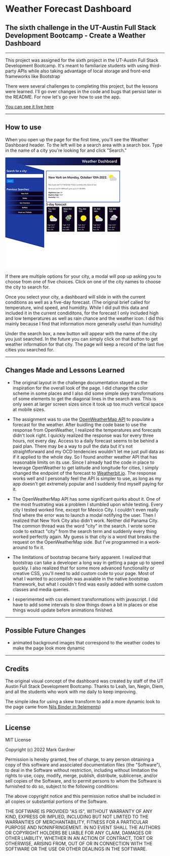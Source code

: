 # Weather Forecast Dashboard


## The sixth challenge in the UT-Austin Full Stack Development Bootcamp - Create a Weather Dashboard


___


This project was assigned for the sixth project in the UT-Austin Full Stack Development Bootcamp. It's meant to familiarize students with using third-party APIs while also taking advantage of local storage and front-end frameworks like Bootstrap

There were several challenges to completing this project, but the lessons were learned. I'll go over changes in the code and bugs that persist later in the README. For now let's go over how to use the app.

[You can see it live here](https://markgatx.github.io/Weather-Dashboard-Full-Stack-Bootcamp/)


___



## How to use

When you open up the page for the first time, you'll see the Weather Dashboard header. To the left will be a search area with a search box. Type in the name of a city you're looking for and click "Search."

![Weather Dashboard Screenshot](./assets/images/Weather%20Dashboard%20small%20Screenshot.jpg)


If there are multiple options for your city, a modal will pop up asking you to choose from one of five choices. Click on one of the city names to choose the city to search for.

Once you select your city, a dashboard will slide in with the current conditions as well as a five-day forecast. (The original brief called for temperature, wind speed, and humidity. While I did pull this data and included it in the current condiditons, for the forecast I only included high and low temperatures as well as rain chance and the weather icon. I did this mainly because I find that information more generally useful than humidity)

Under the search box, a new button will appear with the name of the city you just searched. In the future you can simply click on that button to get weather information for that city. The page will keep a record of the last five cities you searched for.

___


## Changes Made and Lessons Learned

- The original layout in the challenge documentation stayed as the inspiration for the overall look of the page. I did change the color scheme in some places and I also did some simple skey transformations of some elements to get the diagonal lines in the search area. This is only seen at larger screen sizes since it took up too much vertical space at mobile sizes.

- The assignment was to use the [OpenWeatherMap API](https://openweathermap.org/api) to populate a forecast for the weather. After buidling the code base to use the response from OpenWeather, I realized the temperatures and forecasts didn't look right. I quickly realized the response was for every three hours, not every day. Access to a daily forecast seems to be behind a paid plan. There may be a way to pull the data but it's not straightforward and my OCD tendencies wouldn't let me just pull data as if it applied to the whole day. So I found another weather API that has reasonable limits on its use. Since I already had the code in place to leverage OpenWeather to get latitude and longitude for cities, I simply changed the endpoint of the forecast to [Weatherbit.io](https://weatherbit.io). The response works well and I personally feel the API is simpler to use, as long as my app doesn't get extremely popular and I suddenly find myself paying for it.

 - The OpenWeatherMap API has some significant quirks about it. One of the most frustrating was a problem I stumbled upon while testing. Every city I tested worked fine, except for Mexico City. I couldn't even really find where the error was to launch a modal notifying the user. Then I realized that New York City also didn't work. Neither did Panama City. The common thread was the word "city" in the search. I wrote some code to extract "city" from the search term and suddenly every thing worked perfectly again. My guess is that city is a word that breaks the request on the OpenWeatherMap side. But I've programmed in a work-around to fix it.

 - The limitations of bootstrap became fairly apparent. I realized that bootstrap can take a developer a long way in getting a page up to speed quickly. I also realized that for some more advanced functionality or creative CSS, you'll need to add custom code to your page. Most of what I wanted to accomplish was avaiable in the native bootstrap framework, but what I couldn't find was easily added with some custom classes and media queries.

 - I experimented with css element transformations with javascript. I did have to add some intervals to slow things down a bit in places or else things would update before animations finished. 



___



## Possible Future Changes

- animated background images that correspond to the weather codes to make the page look more dynamic



___



## Credits


The original visual concept of the dashboard was created by staff of the UT Austin Full Stack Development Bootcamp. Thanks to Leah, Ian, Negin, Diem, and all the students who work with me daily to keep improving. 

The simple idea for using a skew transform to add a more dynamic look to the page came from [Nils Binder in 9elements](https://9elements.com/blog/pure-css-diagonal-layouts/))

___



## License

MIT License

Copyright (c) 2022 Mark Gardner

Permission is hereby granted, free of charge, to any person obtaining a copy
of this software and associated documentation files (the "Software"), to deal
in the Software without restriction, including without limitation the rights
to use, copy, modify, merge, publish, distribute, sublicense, and/or sell
copies of the Software, and to permit persons to whom the Software is
furnished to do so, subject to the following conditions:

The above copyright notice and this permission notice shall be included in all
copies or substantial portions of the Software.

THE SOFTWARE IS PROVIDED "AS IS", WITHOUT WARRANTY OF ANY KIND, EXPRESS OR
IMPLIED, INCLUDING BUT NOT LIMITED TO THE WARRANTIES OF MERCHANTABILITY,
FITNESS FOR A PARTICULAR PURPOSE AND NONINFRINGEMENT. IN NO EVENT SHALL THE
AUTHORS OR COPYRIGHT HOLDERS BE LIABLE FOR ANY CLAIM, DAMAGES OR OTHER
LIABILITY, WHETHER IN AN ACTION OF CONTRACT, TORT OR OTHERWISE, ARISING FROM,
OUT OF OR IN CONNECTION WITH THE SOFTWARE OR THE USE OR OTHER DEALINGS IN THE
SOFTWARE.
